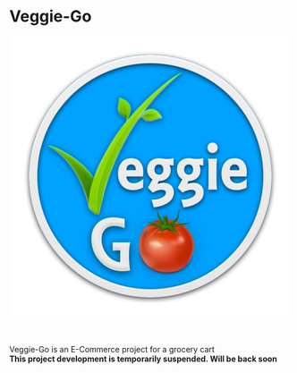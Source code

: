 # Veggie-Go
<p align="center">
  <img width="500" height="500" src="logo.png">
</p>
<br>
<br>
Veggie-Go is an E-Commerce project for a grocery cart
<br>
<b>This project development is temporarily suspended. Will be back soon<b>

